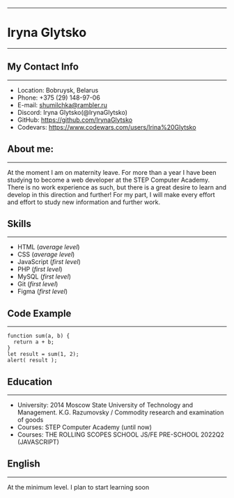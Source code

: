 *****
# Iryna Glytsko 
*****
## My Contact Info
*****
* Location: Bobruysk, Belarus
* Phone:  +375 (29) 148-97-06
* E-mail: shumilchka@rambler.ru
* Discord: Iryna Glytsko(@IrynaGlytsko)
* GitHub: https://github.com/IrynaGlytsko
* Codevars: https://www.codewars.com/users/Irina%20Glytsko

## About me:
*****
At the moment I am on maternity leave. For more than a year I have been studying to become a web developer at the STEP Computer Academy. 
There is no work experience as such, but there is a great desire to learn and develop in this direction and further! For my part, I will make every effort and effort to study new information and further work.


## Skills
*****
* HTML (*average level*)
* CSS (*average level*)
* JavaScript (*first level*)
* PHP (*first level*)
* MySQL (*first level*)
* Git (*first level*)
* Figma (*first level*)


## Code Example
*****
```
function sum(a, b) {
  return a + b;
}
let result = sum(1, 2);
alert( result );
```

## Education
*****
* University: 2014 Moscow State University of Technology and Management. K.G. Razumovsky / Commodity research and examination of goods
* Courses: STEP Computer Academy (until now)
* Courses: THE ROLLING SCOPES SCHOOL JS/FE PRE-SCHOOL 2022Q2 (JAVASCRIPT)

## English
*****
At the minimum level. 
I plan to start learning soon
